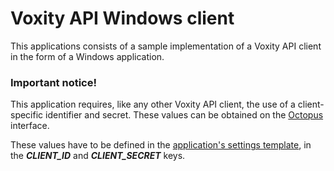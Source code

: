 # Voxity API Windows client

This applications consists of a sample implementation of a Voxity API client in the form of a Windows application.

### Important notice!
This application requires, like any other Voxity API client, the use of a client-specific identifier and secret. These values can be obtained on the [Octopus](https://client.voxity.fr) interface.

These values have to be defined in the [application's settings template](VoxiLink/Properties/Settings.settings), in the ***CLIENT_ID*** and ***CLIENT_SECRET*** keys.
